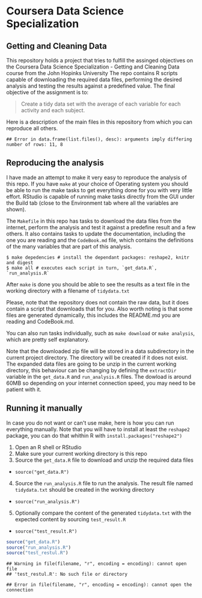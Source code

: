 # Coursera Data Science Specialization
## Getting and Cleaning Data
This repository holds a project that tries to fulfill the assinged objectives on the 
Coursera Data Science Specialization - Getting and Cleaning Data course from the John Hopinks University
The repo contains R scripts capable of downloading the required data files, performing the desired analysis
and testing the results against a predefined value.
The final objective of the assignment is to:
> Create a tidy data set with the average of each variable for each activity and each subject.

Here is a description of the main files in this repository from which you can reproduce all others.

```
## Error in data.frame(list.files(), desc): arguments imply differing number of rows: 11, 8
```

## Reproducing the analysis
I have made an attempt to make it very easy to reproduce the analysis of this repo. If you have `make` at 
your choice of Operating system you should be able to run the make tasks to get everything done for you with
very little effort. RStudio is capable of running make tasks directly from the GUI under the Build 
tab (close to the Environment tab where all the variables are shown).

The `Makefile` in this repo has tasks to download the data files from the internet, perform the analysis and
test it against a predefine result and a few others. It also contains tasks to update the documentation, including the one you
are reading and the `CodeBook.md` file, which contains the definitions of the many variables that are part of this
analysis. 

```{shell eval=FALSE}
$ make depedencies # install the dependant packages: reshape2, knitr and digest
$ make all # executes each script in turn, `get_data.R`, `run_analysis.R`
```

After `make` is done you should be able to see the results as a text file in the working directory with a filename
of `tidydata.txt`

Please, note that the repository does not contain the raw data, but it does contain a script that downloads that for you. Also
worth noting is that some files are generated dynamically, this includes the README.md you are reading and CodeBook.md.

You can also run tasks individually, such as `make download` or `make analysis`, which are pretty self explanatory.

Note that the downloaded zip file will be stored in a data subdirectory in the current project directory. The directory will
be created if it does not exist. The expanded data files are going to be unzip in the current working directory, this behaviour
can be changing by defining the `extractDir` variable in the `get_data.R` and `run_analysis.R` files. The dowload is around 60MB
so depending on your internet connection speed, you may need to be patient with it.

## Running it manually
In case you do not want or can't use make, here is how you can run everything manually. Note that you will have to install
at least the `reshape2` package, you can do that whithin R with `install.packages("reshape2")`

1. Open an R shell or RStudio
2. Make sure your current working directory is this repo
3. Source the `get_data.R` file to download and unzip the required data files
  + `source("get_data.R")`
4. Source the `run_analysis.R` file to run the analysis. The result file named `tidydata.txt` should be created in the working directory
  + `source("run_analysis.R")`
5. Optionally compare the content of the generated `tidydata.txt` with the expected content by sourcing `test_result.R`
  + `source("test_result.R")`


```r
source("get_data.R")
source("run_analysis.R")
source("test_restul.R")
```

```
## Warning in file(filename, "r", encoding = encoding): cannot open file
## 'test_restul.R': No such file or directory
```

```
## Error in file(filename, "r", encoding = encoding): cannot open the connection
```
